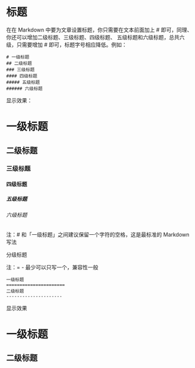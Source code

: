 # 标题


在在 Markdown 中要为文章设置标题，你只需要在文本前面加上 # 即可，同理、你还可以增加二级标题、三级标题、四级标题、
五级标题和六级标题，总共六级，只需要增加 # 即可，标题字号相应降低。例如：
~~~
# 一级标题
## 二级标题
### 三级标题
#### 四级标题
##### 五级标题
###### 六级标题 
~~~~

显示效果：
# 一级标题
## 二级标题
### 三级标题
#### 四级标题
##### 五级标题
###### 六级标题 

注：# 和「一级标题」之间建议保留一个字符的空格，这是最标准的 Markdown 写法

分级标题


注：= - 最少可以只写一个，兼容性一般
~~~
一级标题
======================
二级标题
---------------------
~~~
显示效果

一级标题
======================
二级标题
---------------------